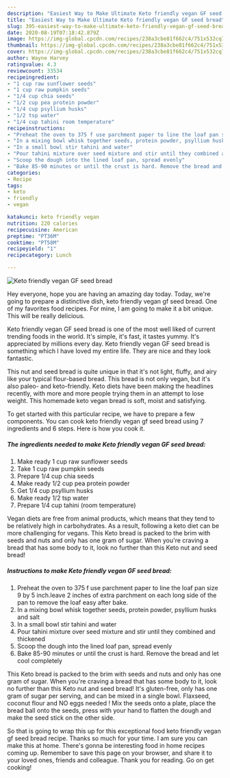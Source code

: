 ```yaml
---
description: "Easiest Way to Make Ultimate Keto friendly vegan GF seed bread"
title: "Easiest Way to Make Ultimate Keto friendly vegan GF seed bread"
slug: 395-easiest-way-to-make-ultimate-keto-friendly-vegan-gf-seed-bread
date: 2020-08-19T07:18:42.879Z
image: https://img-global.cpcdn.com/recipes/238a3cbe81f662c4/751x532cq70/keto-friendly-vegan-gf-seed-bread-recipe-main-photo.jpg
thumbnail: https://img-global.cpcdn.com/recipes/238a3cbe81f662c4/751x532cq70/keto-friendly-vegan-gf-seed-bread-recipe-main-photo.jpg
cover: https://img-global.cpcdn.com/recipes/238a3cbe81f662c4/751x532cq70/keto-friendly-vegan-gf-seed-bread-recipe-main-photo.jpg
author: Wayne Harvey
ratingvalue: 4.3
reviewcount: 33534
recipeingredient:
- "1 cup raw sunflower seeds"
- "1 cup raw pumpkin seeds"
- "1/4 cup chia seeds"
- "1/2 cup pea protein powder"
- "1/4 cup psyllium husks"
- "1/2 tsp water"
- "1/4 cup tahini room temperature"
recipeinstructions:
- "Preheat the oven to 375 f use parchment paper to line the loaf pan size 9 by 5 inch.leave 2 inches of extra parchment on each long side of the pan to remove the loaf easy after bake."
- "In a mixing bowl whisk together seeds, protein powder, psyllium husks and salt"
- "In a small bowl stir tahini and water"
- "Pour tahini mixture over seed mixture and stir until they combined and thickened"
- "Scoop the dough into the lined loaf pan, spread evenly"
- "Bake 85-90 minutes or until the crust is hard. Remove the bread and let cool completely"
categories:
- Recipe
tags:
- keto
- friendly
- vegan

katakunci: keto friendly vegan 
nutrition: 220 calories
recipecuisine: American
preptime: "PT36M"
cooktime: "PT58M"
recipeyield: "1"
recipecategory: Lunch

---
```



![Keto friendly vegan GF seed bread](https://img-global.cpcdn.com/recipes/238a3cbe81f662c4/751x532cq70/keto-friendly-vegan-gf-seed-bread-recipe-main-photo.jpg)

Hey everyone, hope you are having an amazing day today. Today, we're going to prepare a distinctive dish, keto friendly vegan gf seed bread. One of my favorites food recipes. For mine, I am going to make it a bit unique. This will be really delicious.

Keto friendly vegan GF seed bread is one of the most well liked of current trending foods in the world. It's simple, it's fast, it tastes yummy. It's appreciated by millions every day. Keto friendly vegan GF seed bread is something which I have loved my entire life. They are nice and they look fantastic.

This nut and seed bread is quite unique in that it&#39;s not light, fluffy, and airy like your typical flour-based bread. This bread is not only vegan, but it&#39;s also paleo- and keto-friendly. Keto diets have been making the headlines recently, with more and more people trying them in an attempt to lose weight. This homemade keto vegan bread is soft, moist and satisfying.


To get started with this particular recipe, we have to prepare a few components. You can cook keto friendly vegan gf seed bread using 7 ingredients and 6 steps. Here is how you cook it.

<!--inarticleads1-->

##### The ingredients needed to make Keto friendly vegan GF seed bread:

1. Make ready 1 cup raw sunflower seeds
1. Take 1 cup raw pumpkin seeds
1. Prepare 1/4 cup chia seeds
1. Make ready 1/2 cup pea protein powder
1. Get 1/4 cup psyllium husks
1. Make ready 1/2 tsp water
1. Prepare 1/4 cup tahini (room temperature)


Vegan diets are free from animal products, which means that they tend to be relatively high in carbohydrates. As a result, following a keto diet can be more challenging for vegans. This Keto bread is packed to the brim with seeds and nuts and only has one gram of sugar. When you&#39;re craving a bread that has some body to it, look no further than this Keto nut and seed bread! 

<!--inarticleads2-->

##### Instructions to make Keto friendly vegan GF seed bread:

1. Preheat the oven to 375 f use parchment paper to line the loaf pan size 9 by 5 inch.leave 2 inches of extra parchment on each long side of the pan to remove the loaf easy after bake.
1. In a mixing bowl whisk together seeds, protein powder, psyllium husks and salt
1. In a small bowl stir tahini and water
1. Pour tahini mixture over seed mixture and stir until they combined and thickened
1. Scoop the dough into the lined loaf pan, spread evenly
1. Bake 85-90 minutes or until the crust is hard. Remove the bread and let cool completely


This Keto bread is packed to the brim with seeds and nuts and only has one gram of sugar. When you&#39;re craving a bread that has some body to it, look no further than this Keto nut and seed bread! It&#39;s gluten-free, only has one gram of sugar per serving, and can be mixed in a single bowl. Flaxseed, coconut flour and NO eggs needed ! Mix the seeds onto a plate, place the bread ball onto the seeds, press with your hand to flatten the dough and make the seed stick on the other side. 

So that is going to wrap this up for this exceptional food keto friendly vegan gf seed bread recipe. Thanks so much for your time. I am sure you can make this at home. There's gonna be interesting food in home recipes coming up. Remember to save this page on your browser, and share it to your loved ones, friends and colleague. Thank you for reading. Go on get cooking!
